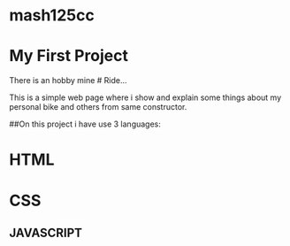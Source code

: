 # mash125cc
# My First Project 

There is an hobby mine # Ride...

This is a simple web page where i show and explain some things about my personal bike and others from same constructor.

##On this project i have use 3 languages:
# HTML
# CSS
## JAVASCRIPT

